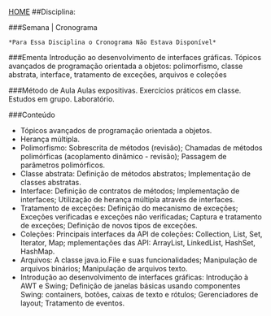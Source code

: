 [HOME](https://github.com/Webschool-io/Ensino-Superior-de-Informatica-GRATUITO) 
##Disciplina: 

###Semana | Cronograma
```
*Para Essa Disciplina o Cronograma Não Estava Disponível*

```
###Ementa
Introdução ao desenvolvimento de interfaces gráficas. Tópicos avançados de programação orientada a objetos: polimorfismo, classe abstrata, interface, tratamento de exceções, arquivos e coleções

###Método de Aula
Aulas expositivas. Exercícios práticos em classe. Estudos em grupo. Laboratório.

###Conteúdo
- Tópicos avançados de programação orientada a objetos.
- Herança múltipla.
- Polimorfismo: Sobrescrita de métodos (revisão); Chamadas de métodos polimórficas (acoplamento dinâmico - revisão); Passagem de parâmetros polimórficos.
- Classe abstrata: Definição de métodos abstratos; Implementação de classes abstratas.
- Interface: Definição de contratos de métodos; Implementação de interfaces; Utilização de herança múltipla através de interfaces.
- Tratamento de exceções: Definição do mecanismo de exceções; Exceções verificadas e exceções não verificadas; Captura e tratamento de exceções; Definição de novos tipos de exceções.
- Coleções: Principais interfaces da API de coleções: Collection, List, Set, Iterator, Map; mplementações das API: ArrayList, LinkedList, HashSet, HashMap.
- Arquivos: A classe java.io.File e suas funcionalidades; Manipulação de arquivos binários; Manipulação de arquivos texto.
- Introdução ao desenvolvimento de interfaces gráficas: Introdução à AWT e Swing; Definição de janelas básicas usando componentes Swing: containers, botões, caixas de texto e rótulos; Gerenciadores de layout; Tratamento de eventos.